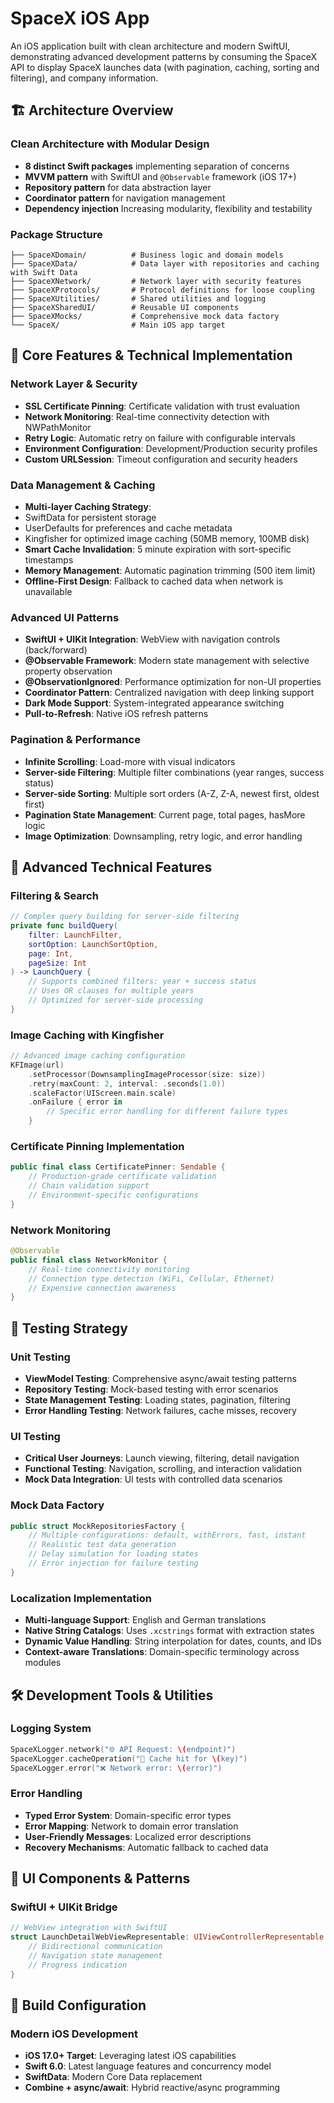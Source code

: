 # SpaceX iOS App

An iOS application built with clean architecture and modern SwiftUI, demonstrating advanced development patterns by consuming the SpaceX API to display SpaceX launches data (with pagination, caching, sorting and filtering), and company information.

## 🏗️ Architecture Overview

### Clean Architecture with Modular Design
- **8 distinct Swift packages** implementing separation of concerns
- **MVVM pattern** with SwiftUI and `@Observable` framework (iOS 17+)
- **Repository pattern** for data abstraction layer
- **Coordinator pattern** for navigation management
- **Dependency injection** Increasing modularity, flexibility and testability

### Package Structure
```
├── SpaceXDomain/          # Business logic and domain models
├── SpaceXData/            # Data layer with repositories and caching with Swift Data
├── SpaceXNetwork/         # Network layer with security features
├── SpaceXProtocols/       # Protocol definitions for loose coupling
├── SpaceXUtilities/       # Shared utilities and logging
├── SpaceXSharedUI/        # Reusable UI components
├── SpaceXMocks/           # Comprehensive mock data factory
└── SpaceX/                # Main iOS app target
```

## 🎯 Core Features & Technical Implementation

### Network Layer & Security
- **SSL Certificate Pinning**: Certificate validation with trust evaluation
- **Network Monitoring**: Real-time connectivity detection with NWPathMonitor
- **Retry Logic**: Automatic retry on failure with configurable intervals
- **Environment Configuration**: Development/Production security profiles
- **Custom URLSession**: Timeout configuration and security headers

### Data Management & Caching
- **Multi-layer Caching Strategy**:
- SwiftData for persistent storage
- UserDefaults for preferences and cache metadata
- Kingfisher for optimized image caching (50MB memory, 100MB disk)
- **Smart Cache Invalidation**: 5 minute expiration with sort-specific timestamps
- **Memory Management**: Automatic pagination trimming (500 item limit)
- **Offline-First Design**: Fallback to cached data when network is unavailable
  
### Advanced UI Patterns
- **SwiftUI + UIKit Integration**: WebView with navigation controls (back/forward)
- **@Observable Framework**: Modern state management with selective property observation
- **@ObservationIgnored**: Performance optimization for non-UI properties
- **Coordinator Pattern**: Centralized navigation with deep linking support
- **Dark Mode Support**: System-integrated appearance switching
- **Pull-to-Refresh**: Native iOS refresh patterns

### Pagination & Performance
- **Infinite Scrolling**: Load-more with visual indicators
- **Server-side Filtering**: Multiple filter combinations (year ranges, success status)
- **Server-side Sorting**: Multiple sort orders (A-Z, Z-A, newest first, oldest first)
- **Pagination State Management**: Current page, total pages, hasMore logic
- **Image Optimization**: Downsampling, retry logic, and error handling

## 🔧 Advanced Technical Features

### Filtering & Search
```swift
// Complex query building for server-side filtering
private func buildQuery(
    filter: LaunchFilter,
    sortOption: LaunchSortOption,
    page: Int,
    pageSize: Int
) -> LaunchQuery {
    // Supports combined filters: year + success status
    // Uses OR clauses for multiple years
    // Optimized for server-side processing
}
```

### Image Caching with Kingfisher
```swift
// Advanced image caching configuration
KFImage(url)
    .setProcessor(DownsamplingImageProcessor(size: size))
    .retry(maxCount: 2, interval: .seconds(1.0))
    .scaleFactor(UIScreen.main.scale)
    .onFailure { error in
        // Specific error handling for different failure types
    }
```

### Certificate Pinning Implementation
```swift
public final class CertificatePinner: Sendable {
    // Production-grade certificate validation
    // Chain validation support
    // Environment-specific configurations
}
```

### Network Monitoring
```swift
@Observable
public final class NetworkMonitor {
    // Real-time connectivity monitoring
    // Connection type detection (WiFi, Cellular, Ethernet)
    // Expensive connection awareness
}
```

## 🧪 Testing Strategy

### Unit Testing
- **ViewModel Testing**: Comprehensive async/await testing patterns
- **Repository Testing**: Mock-based testing with error scenarios
- **State Management Testing**: Loading states, pagination, filtering
- **Error Handling Testing**: Network failures, cache misses, recovery

### UI Testing
- **Critical User Journeys**: Launch viewing, filtering, detail navigation
- **Functional Testing**: Navigation, scrolling, and interaction validation
- **Mock Data Integration**: UI tests with controlled data scenarios

### Mock Data Factory
```swift
public struct MockRepositoriesFactory {
    // Multiple configurations: default, withErrors, fast, instant
    // Realistic test data generation
    // Delay simulation for loading states
    // Error injection for failure testing
}
```

### Localization Implementation
- **Multi-language Support**: English and German translations
- **Native String Catalogs**: Uses `.xcstrings` format with extraction states
- **Dynamic Value Handling**: String interpolation for dates, counts, and IDs
- **Context-aware Translations**: Domain-specific terminology across modules

## 🛠️ Development Tools & Utilities

### Logging System
```swift
SpaceXLogger.network("🌐 API Request: \(endpoint)")
SpaceXLogger.cacheOperation("💾 Cache hit for \(key)")
SpaceXLogger.error("❌ Network error: \(error)")
```

### Error Handling
- **Typed Error System**: Domain-specific error types
- **Error Mapping**: Network to domain error translation
- **User-Friendly Messages**: Localized error descriptions
- **Recovery Mechanisms**: Automatic fallback to cached data

## 📱 UI Components & Patterns

### SwiftUI + UIKit Bridge
```swift
// WebView integration with SwiftUI
struct LaunchDetailWebViewRepresentable: UIViewControllerRepresentable {
    // Bidirectional communication
    // Navigation state management
    // Progress indication
}
```

## 🔧 Build Configuration

### Modern iOS Development
- **iOS 17.0+ Target**: Leveraging latest iOS capabilities
- **Swift 6.0**: Latest language features and concurrency model
- **SwiftData**: Modern Core Data replacement
- **Combine + async/await**: Hybrid reactive/async programming
